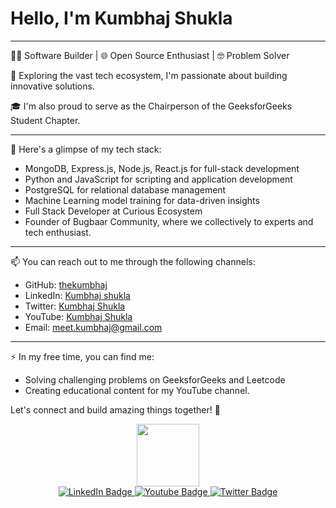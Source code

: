# Hello, I'm Kumbhaj Shukla
----

👨‍💻 Software Builder  | 🌐 Open Source Enthusiast | 🤓 Problem Solver

🌱 Exploring the vast tech ecosystem, I'm passionate about building innovative solutions.

🎓 I'm also proud to serve as the Chairperson of the GeeksforGeeks Student Chapter.

----
🚀 Here's a glimpse of my tech stack:
- MongoDB, Express.js, Node.js, React.js for full-stack development
- Python and JavaScript for scripting and application development
- PostgreSQL for relational database management
- Machine Learning model training for data-driven insights
- Full Stack Developer at Curious Ecosystem
- Founder of Bugbaar Community, where we collectively to experts and tech enthusiast.
----
📫 You can reach out to me through the following channels:
- GitHub: [thekumbhaj](https://github.com/thekumbhaj)
- LinkedIn: [Kumbhaj shukla](https://img.shields.io/badge/-kakbar-blue?style=flat&logo=Linkedin&logoColor=white)
- Twitter: [Kumbhaj Shukla](https://twitter.com/the_kumbhaj)
- YouTube: [Kumbhaj Shukla](https://www.youtube.com/kumbhaj)
- Email: meet.kumbhaj@gmail.com
- ---
⚡ In my free time, you can find me:
- Solving challenging problems on GeeksforGeeks and Leetcode
- Creating educational content for my YouTube channel.

Let's connect and build amazing things together! 🚀

<!---
PlanetKumbhaj/PlanetKumbhaj is a ✨ special ✨ repository because its `README.md` (this file) appears on your GitHub profile.
You can click the Preview link to take a look at your changes.
--->

<div id="header" align="center">
  <img src="https://media.giphy.com/media/M9gbBd9nbDrOTu1Mqx/giphy.gif" width="100"/>
</div>

<div id="badges">
<div align="center">
  <a href="https://www.linkedin.com/in/kumbhaj/">
    <img src="https://img.shields.io/badge/LinkedIn-blue?style=for-the-badge&logo=linkedin&logoColor=white" alt="LinkedIn Badge"/>
  </a>
  <a href="https://www.youtube.com/channel/UCLg2UIBodXfd5Ouwhj7X5bw">
    <img src="https://img.shields.io/badge/YouTube-red?style=for-the-badge&logo=youtube&logoColor=white" alt="Youtube Badge"/>
  </a>
  <a href="https://twitter.comthe_kumbhaj">
    <img src="https://img.shields.io/badge/Twitter-blue?style=for-the-badge&logo=twitter&logoColor=white" alt="Twitter Badge"/>
  </a>
  </div>
</div>
<div align="center">
  <img src="https://komarev.com/ghpvc/?username=your-github-username&style=flat-square&color=blue" alt=""/>
  




